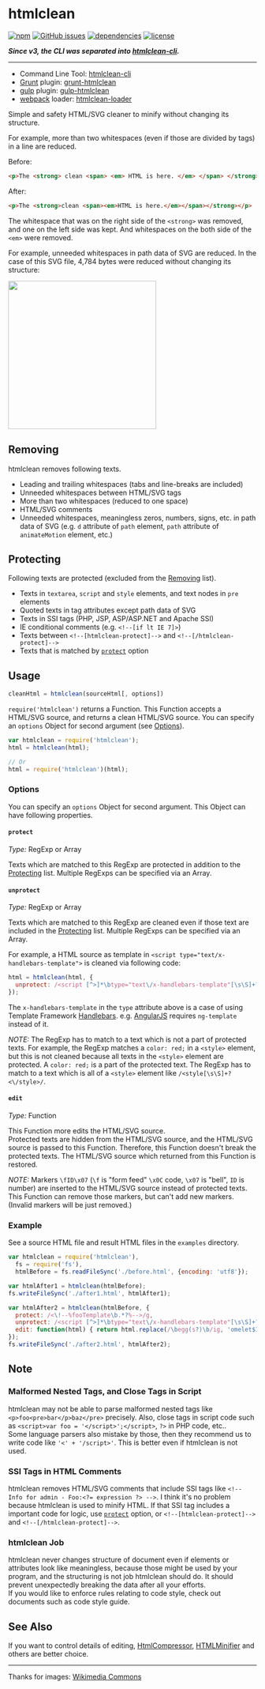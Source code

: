 # htmlclean

[![npm](https://img.shields.io/npm/v/htmlclean.svg)](https://www.npmjs.com/package/htmlclean) [![GitHub issues](https://img.shields.io/github/issues/anseki/htmlclean.svg)](https://github.com/anseki/htmlclean/issues) [![dependencies](https://img.shields.io/badge/dependencies-No%20dependency-brightgreen.svg)](package.json) [![license](https://img.shields.io/badge/license-MIT-blue.svg)](LICENSE-MIT)

***Since v3, the CLI was separated into [htmlclean-cli](https://github.com/anseki/htmlclean-cli).***

---

* Command Line Tool: [htmlclean-cli](https://github.com/anseki/htmlclean-cli)
* [Grunt](http://gruntjs.com/) plugin: [grunt-htmlclean](https://github.com/anseki/grunt-htmlclean)
* [gulp](http://gulpjs.com/) plugin: [gulp-htmlclean](https://github.com/anseki/gulp-htmlclean)
* [webpack](https://webpack.js.org/) loader: [htmlclean-loader](https://github.com/anseki/htmlclean-loader)

Simple and safety HTML/SVG cleaner to minify without changing its structure.

For example, more than two whitespaces (even if those are divided by tags) in a line are reduced.

Before:

```html
<p>The <strong> clean <span> <em> HTML is here. </em> </span> </strong> </p>
```

After:

```html
<p>The <strong>clean <span><em>HTML is here.</em></span></strong></p>
```

The whitespace that was on the right side of the `<strong>` was removed, and one on the left side was kept. And whitespaces on the both side of the `<em>` were removed.

For example, unneeded whitespaces in path data of SVG are reduced. In the case of this SVG file, 4,784 bytes were reduced without changing its structure:

<img src="https://rawgit.com/anseki/htmlclean/master/Ghostscript_Tiger.svg" width="300" height="300">

## Removing

htmlclean removes following texts.

+ Leading and trailing whitespaces (tabs and line-breaks are included)
+ Unneeded whitespaces between HTML/SVG tags
+ More than two whitespaces (reduced to one space)
+ HTML/SVG comments
+ Unneeded whitespaces, meaningless zeros, numbers, signs, etc. in path data of SVG (e.g. `d` attribute of `path` element, `path` attribute of `animateMotion` element, etc.)

## Protecting

Following texts are protected (excluded from the [Removing](#removing) list).

+ Texts in `textarea`, `script` and `style` elements, and text nodes in `pre` elements
+ Quoted texts in tag attributes except path data of SVG
+ Texts in SSI tags (PHP, JSP, ASP/ASP.NET and Apache SSI)
+ IE conditional comments (e.g. `<!--[if lt IE 7]>`)
+ Texts between `<!--[htmlclean-protect]-->` and `<!--[/htmlclean-protect]-->`
+ Texts that is matched by [`protect`](#protect) option

## Usage

```js
cleanHtml = htmlclean(sourceHtml[, options])
```

`require('htmlclean')` returns a Function. This Function accepts a HTML/SVG source, and returns a clean HTML/SVG source. You can specify an `options` Object for second argument (see [Options](#options)).

```js
var htmlclean = require('htmlclean');
html = htmlclean(html);

// Or
html = require('htmlclean')(html);
```

### Options

You can specify an `options` Object for second argument. This Object can have following properties.

#### `protect`

*Type:* RegExp or Array

Texts which are matched to this RegExp are protected in addition to the [Protecting](#protecting) list. Multiple RegExps can be specified via an Array.

#### `unprotect`

*Type:* RegExp or Array

Texts which are matched to this RegExp are cleaned even if those text are included in the [Protecting](#protecting) list. Multiple RegExps can be specified via an Array.

For example, a HTML source as template in `<script type="text/x-handlebars-template">` is cleaned via following code:

```js
html = htmlclean(html, {
  unprotect: /<script [^>]*\btype="text\/x-handlebars-template"[\s\S]+?<\/script>/ig
});
```

The `x-handlebars-template` in the `type` attribute above is a case of using Template Framework [Handlebars](http://handlebarsjs.com/). e.g. [AngularJS](https://angularjs.org/) requires `ng-template` instead of it.

*NOTE:* The RegExp has to match to a text which is not a part of protected texts. For example, the RegExp matches a `color: red;` in a `<style>` element, but this is not cleaned because all texts in the `<style>` element are protected. A `color: red;` is a part of the protected text. The RegExp has to match to a text which is all of a `<style>` element like `/<style[\s\S]+?<\/style>/`.

#### `edit`

*Type:* Function

This Function more edits the HTML/SVG source.  
Protected texts are hidden from the HTML/SVG source, and the HTML/SVG source is passed to this Function. Therefore, this Function doesn't break the protected texts. The HTML/SVG source which returned from this Function is restored.

*NOTE:* Markers `\fID\x07` (`\f` is "form feed" `\x0C` code, `\x07` is "bell", `ID` is number) are inserted to the HTML/SVG source instead of protected texts. This Function can remove those markers, but can't add new markers. (Invalid markers will be just removed.)

### Example

See a source HTML file and result HTML files in the `examples` directory.

```js
var htmlclean = require('htmlclean'),
  fs = require('fs'),
  htmlBefore = fs.readFileSync('./before.html', {encoding: 'utf8'});

var htmlAfter1 = htmlclean(htmlBefore);
fs.writeFileSync('./after1.html', htmlAfter1);

var htmlAfter2 = htmlclean(htmlBefore, {
  protect: /<\!--%fooTemplate\b.*?%-->/g,
  unprotect: /<script [^>]*\btype="text\/x-handlebars-template"[\s\S]+?<\/script>/ig,
  edit: function(html) { return html.replace(/\begg(s?)\b/ig, 'omelet$1'); }
});
fs.writeFileSync('./after2.html', htmlAfter2);
```

## Note

### Malformed Nested Tags, and Close Tags in Script

htmlclean may not be able to parse malformed nested tags like `<p>foo<pre>bar</p>baz</pre>` precisely. Also, close tags in script code such as `<script>var foo = '</script>';</script>`, `?>` in PHP code, etc..  
Some language parsers also mistake by those, then they recommend us to write code like `'<' + '/script>'`. This is better even if htmlclean is not used.

### SSI Tags in HTML Comments

htmlclean removes HTML/SVG comments that include SSI tags like `<!-- Info for admin - Foo:<?= expression ?> -->`. I think it's no problem because htmlclean is used to minify HTML. If that SSI tag includes a important code for logic, use [`protect`](#protect) option, or `<!--[htmlclean-protect]-->` and `<!--[/htmlclean-protect]-->`.

### htmlclean Job

htmlclean never changes structure of document even if elements or attributes look like meaningless, because those might be used by your program, and the structuring is not job htmlclean should do. It should prevent unexpectedly breaking the data after all your efforts.  
If you would like to enforce rules relating to code style, check out documents such as code style guide.

## See Also

If you want to control details of editing, [HtmlCompressor](http://code.google.com/p/htmlcompressor/), [HTMLMinifier](https://github.com/kangax/html-minifier) and others are better choice.

---

Thanks for images: [Wikimedia Commons](https://commons.wikimedia.org/)
